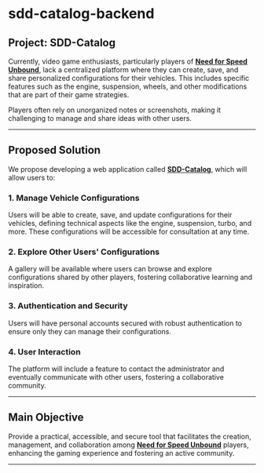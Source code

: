 # sdd-catalog-backend

## Project: SDD-Catalog

Currently, video game enthusiasts, particularly players of [**Need for Speed Unbound**](https://www.ea.com/es-es/games/need-for-speed/need-for-speed-unbound), lack a centralized platform where they can create, save, and share personalized configurations for their vehicles. This includes specific features such as the engine, suspension, wheels, and other modifications that are part of their game strategies.

Players often rely on unorganized notes or screenshots, making it challenging to manage and share ideas with other users.

---

## Proposed Solution

We propose developing a web application called [**SDD-Catalog**](https://sdd-catalog.netlify.app/home), which will allow users to:

### 1. Manage Vehicle Configurations

Users will be able to create, save, and update configurations for their vehicles, defining technical aspects like the engine, suspension, turbo, and more. These configurations will be accessible for consultation at any time.

### 2. Explore Other Users' Configurations

A gallery will be available where users can browse and explore configurations shared by other players, fostering collaborative learning and inspiration.

### 3. Authentication and Security

Users will have personal accounts secured with robust authentication to ensure only they can manage their configurations.

### 4. User Interaction

The platform will include a feature to contact the administrator and eventually communicate with other users, fostering a collaborative community.

---

## Main Objective

Provide a practical, accessible, and secure tool that facilitates the creation, management, and collaboration among [**Need for Speed Unbound**](https://www.ea.com/es-es/games/need-for-speed/need-for-speed-unbound) players, enhancing the gaming experience and fostering an active community.

---